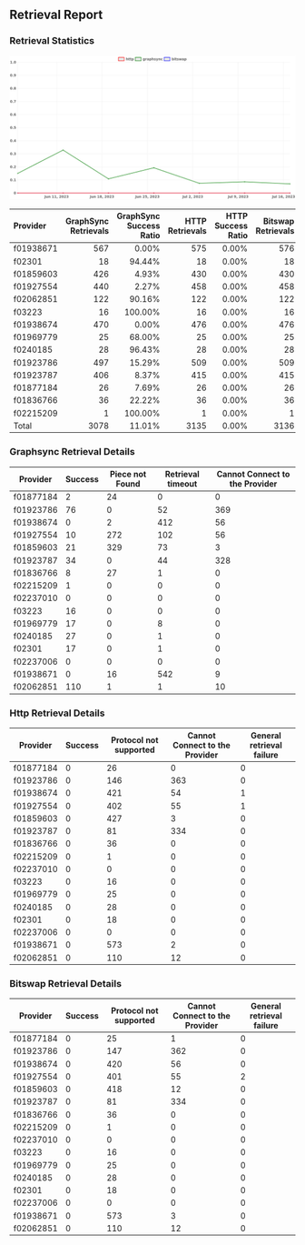 ## Retrieval Report
### Retrieval Statistics
<img src="https://raw.githubusercontent.com/data-preservation-programs/filplus-checker-assets/main/filecoin-project/filecoin-plus-large-datasets/issues/1989/1689753716820.png"/>

| Provider  | GraphSync Retrievals | GraphSync Success Ratio | HTTP Retrievals | HTTP Success Ratio | Bitswap Retrievals | Bitswap Success Ratio |
| :-------- | -------------------: | ----------------------: | --------------: | -----------------: | -----------------: | --------------------: |
| f01938671 |                  567 |                   0.00% |             575 |              0.00% |                576 |                 0.00% |
| f02301    |                   18 |                  94.44% |              18 |              0.00% |                 18 |                 0.00% |
| f01859603 |                  426 |                   4.93% |             430 |              0.00% |                430 |                 0.00% |
| f01927554 |                  440 |                   2.27% |             458 |              0.00% |                458 |                 0.00% |
| f02062851 |                  122 |                  90.16% |             122 |              0.00% |                122 |                 0.00% |
| f03223    |                   16 |                 100.00% |              16 |              0.00% |                 16 |                 0.00% |
| f01938674 |                  470 |                   0.00% |             476 |              0.00% |                476 |                 0.00% |
| f01969779 |                   25 |                  68.00% |              25 |              0.00% |                 25 |                 0.00% |
| f0240185  |                   28 |                  96.43% |              28 |              0.00% |                 28 |                 0.00% |
| f01923786 |                  497 |                  15.29% |             509 |              0.00% |                509 |                 0.00% |
| f01923787 |                  406 |                   8.37% |             415 |              0.00% |                415 |                 0.00% |
| f01877184 |                   26 |                   7.69% |              26 |              0.00% |                 26 |                 0.00% |
| f01836766 |                   36 |                  22.22% |              36 |              0.00% |                 36 |                 0.00% |
| f02215209 |                    1 |                 100.00% |               1 |              0.00% |                  1 |                 0.00% |
| Total     |                 3078 |                  11.01% |            3135 |              0.00% |               3136 |                 0.00% |

### Graphsync Retrieval Details
| Provider  | Success | Piece not Found | Retrieval timeout | Cannot Connect to the Provider |
| --------- | ------- | --------------- | ----------------- | ------------------------------ |
| f01877184 | 2       | 24              | 0                 | 0                              |
| f01923786 | 76      | 0               | 52                | 369                            |
| f01938674 | 0       | 2               | 412               | 56                             |
| f01927554 | 10      | 272             | 102               | 56                             |
| f01859603 | 21      | 329             | 73                | 3                              |
| f01923787 | 34      | 0               | 44                | 328                            |
| f01836766 | 8       | 27              | 1                 | 0                              |
| f02215209 | 1       | 0               | 0                 | 0                              |
| f02237010 | 0       | 0               | 0                 | 0                              |
| f03223    | 16      | 0               | 0                 | 0                              |
| f01969779 | 17      | 0               | 8                 | 0                              |
| f0240185  | 27      | 0               | 1                 | 0                              |
| f02301    | 17      | 0               | 1                 | 0                              |
| f02237006 | 0       | 0               | 0                 | 0                              |
| f01938671 | 0       | 16              | 542               | 9                              |
| f02062851 | 110     | 1               | 1                 | 10                             |

### Http Retrieval Details
| Provider  | Success | Protocol not supported | Cannot Connect to the Provider | General retrieval failure |
| --------- | ------- | ---------------------- | ------------------------------ | ------------------------- |
| f01877184 | 0       | 26                     | 0                              | 0                         |
| f01923786 | 0       | 146                    | 363                            | 0                         |
| f01938674 | 0       | 421                    | 54                             | 1                         |
| f01927554 | 0       | 402                    | 55                             | 1                         |
| f01859603 | 0       | 427                    | 3                              | 0                         |
| f01923787 | 0       | 81                     | 334                            | 0                         |
| f01836766 | 0       | 36                     | 0                              | 0                         |
| f02215209 | 0       | 1                      | 0                              | 0                         |
| f02237010 | 0       | 0                      | 0                              | 0                         |
| f03223    | 0       | 16                     | 0                              | 0                         |
| f01969779 | 0       | 25                     | 0                              | 0                         |
| f0240185  | 0       | 28                     | 0                              | 0                         |
| f02301    | 0       | 18                     | 0                              | 0                         |
| f02237006 | 0       | 0                      | 0                              | 0                         |
| f01938671 | 0       | 573                    | 2                              | 0                         |
| f02062851 | 0       | 110                    | 12                             | 0                         |

### Bitswap Retrieval Details
| Provider  | Success | Protocol not supported | Cannot Connect to the Provider | General retrieval failure |
| --------- | ------- | ---------------------- | ------------------------------ | ------------------------- |
| f01877184 | 0       | 25                     | 1                              | 0                         |
| f01923786 | 0       | 147                    | 362                            | 0                         |
| f01938674 | 0       | 420                    | 56                             | 0                         |
| f01927554 | 0       | 401                    | 55                             | 2                         |
| f01859603 | 0       | 418                    | 12                             | 0                         |
| f01923787 | 0       | 81                     | 334                            | 0                         |
| f01836766 | 0       | 36                     | 0                              | 0                         |
| f02215209 | 0       | 1                      | 0                              | 0                         |
| f02237010 | 0       | 0                      | 0                              | 0                         |
| f03223    | 0       | 16                     | 0                              | 0                         |
| f01969779 | 0       | 25                     | 0                              | 0                         |
| f0240185  | 0       | 28                     | 0                              | 0                         |
| f02301    | 0       | 18                     | 0                              | 0                         |
| f02237006 | 0       | 0                      | 0                              | 0                         |
| f01938671 | 0       | 573                    | 3                              | 0                         |
| f02062851 | 0       | 110                    | 12                             | 0                         |
